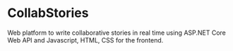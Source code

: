 # CollabStories
Web platform to write collaborative stories in real time using ASP.NET Core Web API and Javascript, HTML, CSS for the frontend.
